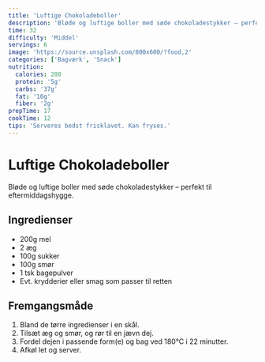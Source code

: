 ```yaml
---
title: 'Luftige Chokoladeboller'
description: 'Bløde og luftige boller med søde chokoladestykker – perfekt til eftermiddagshygge.'
time: 32
difficulty: 'Middel'
servings: 6
image: 'https://source.unsplash.com/800x600/?food,2'
categories: ['Bagværk', 'Snack']
nutrition:
  calories: 280
  protein: '5g'
  carbs: '37g'
  fat: '10g'
  fiber: '2g'
prepTime: 17
cookTime: 12
tips: 'Serveres bedst frisklavet. Kan fryses.'
---
```


# Luftige Chokoladeboller

Bløde og luftige boller med søde chokoladestykker – perfekt til eftermiddagshygge.

## Ingredienser

- 200g mel  
- 2 æg  
- 100g sukker  
- 100g smør  
- 1 tsk bagepulver  
- Evt. krydderier eller smag som passer til retten

## Fremgangsmåde

1. Bland de tørre ingredienser i en skål.
2. Tilsæt æg og smør, og rør til en jævn dej.
3. Fordel dejen i passende form(e) og bag ved 180°C i 22 minutter.
4. Afkøl let og server.

